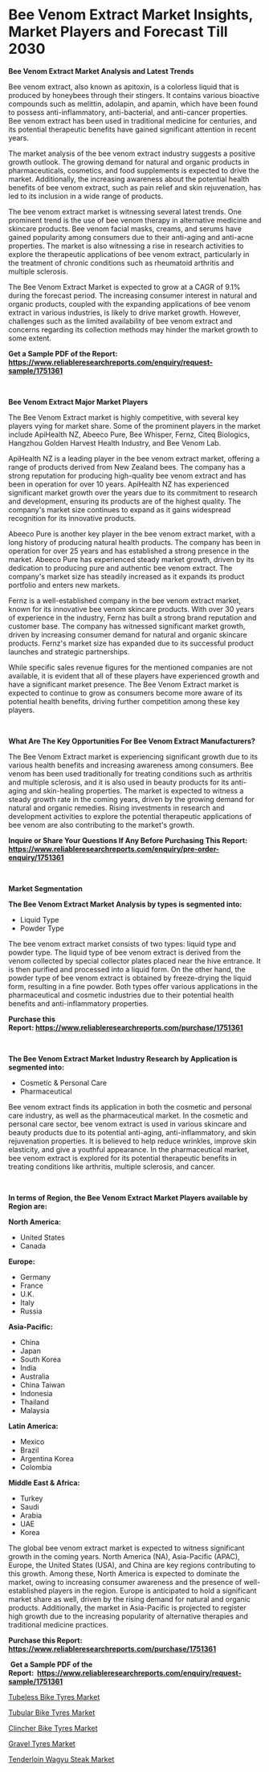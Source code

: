 <p><h1>Bee Venom Extract Market Insights, Market Players and Forecast Till 2030</h1></p><p><strong>Bee Venom Extract Market Analysis and Latest Trends</strong></p>
<p><p>Bee venom extract, also known as apitoxin, is a colorless liquid that is produced by honeybees through their stingers. It contains various bioactive compounds such as melittin, adolapin, and apamin, which have been found to possess anti-inflammatory, anti-bacterial, and anti-cancer properties. Bee venom extract has been used in traditional medicine for centuries, and its potential therapeutic benefits have gained significant attention in recent years.</p><p>The market analysis of the bee venom extract industry suggests a positive growth outlook. The growing demand for natural and organic products in pharmaceuticals, cosmetics, and food supplements is expected to drive the market. Additionally, the increasing awareness about the potential health benefits of bee venom extract, such as pain relief and skin rejuvenation, has led to its inclusion in a wide range of products.</p><p>The bee venom extract market is witnessing several latest trends. One prominent trend is the use of bee venom therapy in alternative medicine and skincare products. Bee venom facial masks, creams, and serums have gained popularity among consumers due to their anti-aging and anti-acne properties. The market is also witnessing a rise in research activities to explore the therapeutic applications of bee venom extract, particularly in the treatment of chronic conditions such as rheumatoid arthritis and multiple sclerosis.</p><p>The Bee Venom Extract Market is expected to grow at a CAGR of 9.1% during the forecast period. The increasing consumer interest in natural and organic products, coupled with the expanding applications of bee venom extract in various industries, is likely to drive market growth. However, challenges such as the limited availability of bee venom extract and concerns regarding its collection methods may hinder the market growth to some extent.</p></p>
<p><strong>Get a Sample PDF of the Report:&nbsp; <a href="https://www.reliableresearchreports.com/enquiry/request-sample/1751361">https://www.reliableresearchreports.com/enquiry/request-sample/1751361</a></strong></p>
<p>&nbsp;</p>
<p><strong>Bee Venom Extract Major Market Players</strong></p>
<p><p>The Bee Venom Extract market is highly competitive, with several key players vying for market share. Some of the prominent players in the market include ApiHealth NZ, Abeeco Pure, Bee Whisper, Fernz, Citeq Biologics, Hangzhou Golden Harvest Health Industry, and Bee Venom Lab. </p><p>ApiHealth NZ is a leading player in the bee venom extract market, offering a range of products derived from New Zealand bees. The company has a strong reputation for producing high-quality bee venom extract and has been in operation for over 10 years. ApiHealth NZ has experienced significant market growth over the years due to its commitment to research and development, ensuring its products are of the highest quality. The company's market size continues to expand as it gains widespread recognition for its innovative products.</p><p>Abeeco Pure is another key player in the bee venom extract market, with a long history of producing natural health products. The company has been in operation for over 25 years and has established a strong presence in the market. Abeeco Pure has experienced steady market growth, driven by its dedication to producing pure and authentic bee venom extract. The company's market size has steadily increased as it expands its product portfolio and enters new markets.</p><p>Fernz is a well-established company in the bee venom extract market, known for its innovative bee venom skincare products. With over 30 years of experience in the industry, Fernz has built a strong brand reputation and customer base. The company has witnessed significant market growth, driven by increasing consumer demand for natural and organic skincare products. Fernz's market size has expanded due to its successful product launches and strategic partnerships.</p><p>While specific sales revenue figures for the mentioned companies are not available, it is evident that all of these players have experienced growth and have a significant market presence. The Bee Venom Extract market is expected to continue to grow as consumers become more aware of its potential health benefits, driving further competition among these key players.</p></p>
<p>&nbsp;</p>
<p><strong>What Are The Key Opportunities For Bee Venom Extract Manufacturers?</strong></p>
<p><p>The Bee Venom Extract market is experiencing significant growth due to its various health benefits and increasing awareness among consumers. Bee venom has been used traditionally for treating conditions such as arthritis and multiple sclerosis, and it is also used in beauty products for its anti-aging and skin-healing properties. The market is expected to witness a steady growth rate in the coming years, driven by the growing demand for natural and organic remedies. Rising investments in research and development activities to explore the potential therapeutic applications of bee venom are also contributing to the market's growth.</p></p>
<p><strong>Inquire or Share Your Questions If Any Before Purchasing This Report: <a href="https://www.reliableresearchreports.com/enquiry/pre-order-enquiry/1751361">https://www.reliableresearchreports.com/enquiry/pre-order-enquiry/1751361</a></strong></p>
<p>&nbsp;</p>
<p><strong>Market Segmentation</strong></p>
<p><strong>The Bee Venom Extract Market Analysis by types is segmented into:</strong></p>
<p><ul><li>Liquid Type</li><li>Powder Type</li></ul></p>
<p><p>The bee venom extract market consists of two types: liquid type and powder type. The liquid type of bee venom extract is derived from the venom collected by special collector plates placed near the hive entrance. It is then purified and processed into a liquid form. On the other hand, the powder type of bee venom extract is obtained by freeze-drying the liquid form, resulting in a fine powder. Both types offer various applications in the pharmaceutical and cosmetic industries due to their potential health benefits and anti-inflammatory properties.</p></p>
<p><strong>Purchase this Report:&nbsp;<a href="https://www.reliableresearchreports.com/purchase/1751361">https://www.reliableresearchreports.com/purchase/1751361</a></strong></p>
<p>&nbsp;</p>
<p><strong>The Bee Venom Extract Market Industry Research by Application is segmented into:</strong></p>
<p><ul><li>Cosmetic & Personal Care</li><li>Pharmaceutical</li></ul></p>
<p><p>Bee venom extract finds its application in both the cosmetic and personal care industry, as well as the pharmaceutical market. In the cosmetic and personal care sector, bee venom extract is used in various skincare and beauty products due to its potential anti-aging, anti-inflammatory, and skin rejuvenation properties. It is believed to help reduce wrinkles, improve skin elasticity, and give a youthful appearance. In the pharmaceutical market, bee venom extract is explored for its potential therapeutic benefits in treating conditions like arthritis, multiple sclerosis, and cancer.</p></p>
<p>&nbsp;</p>
<p><strong>In terms of Region, the Bee Venom Extract Market Players available by Region are:</strong></p>
<p>
    <p> <strong> North America: </strong>
        <ul>
            <li>United States</li>
            <li>Canada</li>
        </ul>
        </p> 
    <p> <strong> Europe: </strong>
        <ul>
            <li>Germany</li>
            <li>France</li>
            <li>U.K.</li>
            <li>Italy</li>
            <li>Russia</li>
        </ul>
        </p> 
    <p> <strong> Asia-Pacific: </strong>
        <ul>
            <li>China</li>
            <li>Japan</li>
            <li>South Korea</li>
            <li>India</li>
            <li>Australia</li>
            <li>China Taiwan</li>
            <li>Indonesia</li>
            <li>Thailand</li>
            <li>Malaysia</li>
        </ul>
        </p> 
    <p> <strong> Latin America: </strong>
        <ul>
            <li>Mexico</li>
            <li>Brazil</li>
            <li>Argentina Korea</li>
            <li>Colombia</li>
        </ul>
        </p> 
    <p> <strong> Middle East & Africa: </strong>
        <ul>
            <li>Turkey</li>
            <li>Saudi</li>
            <li>Arabia</li>
            <li>UAE</li>
            <li>Korea</li>
        </ul>
    </p>
    </p>
<p><p>The global bee venom extract market is expected to witness significant growth in the coming years. North America (NA), Asia-Pacific (APAC), Europe, the United States (USA), and China are key regions contributing to this growth. Among these, North America is expected to dominate the market, owing to increasing consumer awareness and the presence of well-established players in the region. Europe is anticipated to hold a significant market share as well, driven by the rising demand for natural and organic products. Additionally, the market in Asia-Pacific is projected to register high growth due to the increasing popularity of alternative therapies and traditional medicine practices.</p></p>
<p><strong>Purchase this Report: <a href="https://www.reliableresearchreports.com/purchase/1751361">https://www.reliableresearchreports.com/purchase/1751361</a></strong></p>
<p>&nbsp;<strong>Get a Sample PDF of the Report:&nbsp;&nbsp;<a href="https://www.reliableresearchreports.com/enquiry/request-sample/1751361">https://www.reliableresearchreports.com/enquiry/request-sample/1751361</a></strong></p>
<p><strong></strong></p>
<p><p><a href="https://medium.com/@marieriley2012/tubeless-bike-tyres-market-report-reveals-the-latest-trends-and-growth-opportunities-of-this-market-2a87169836ef">Tubeless Bike Tyres Market</a></p><p><a href="https://medium.com/@brendajames1938/tubular-bike-tyres-nbsp-market-focuses-on-market-share-size-and-projected-forecast-till-2030-04b9d39f7e7f">Tubular Bike Tyres Market</a></p><p><a href="https://medium.com/@loriwatson1948/clincher-bike-tyres-market-research-report-its-history-and-forecast-2023-to-2030-e12f03071e30">Clincher Bike Tyres Market</a></p><p><a href="https://medium.com/@juliecastro06/gravel-tyres-market-trends-forecast-and-competitive-analysis-to-2030-4b6b0f255356">Gravel Tyres Market</a></p><p><a href="https://medium.com/@ameliahaleyi77567/tenderloin-wagyu-steak-market-the-key-to-successful-business-strategy-forecast-till-2030-d2bbdca89a85">Tenderloin Wagyu Steak Market</a></p></p>